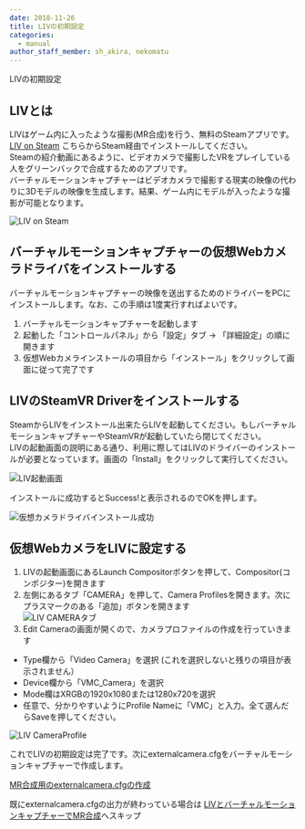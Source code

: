 ```yaml
---
date: 2018-11-26
title: LIVの初期設定
categories:
  - manual
author_staff_member: sh_akira, nekomatu
---
```


LIVの初期設定  

## LIVとは

LIVはゲーム内に入ったような撮影(MR合成)を行う、無料のSteamアプリです。  
[LIV on Steam](https://store.steampowered.com/app/755540/LIV/) こちらからSteam経由でインストールしてください。  
Steamの紹介動画にあるように、ビデオカメラで撮影したVRをプレイしている人をグリーンバックで合成するためのアプリです。  
バーチャルモーションキャプチャーはビデオカメラで撮影する現実の映像の代わりに3Dモデルの映像を生成します。結果、ゲーム内にモデルが入ったような撮影が可能となります。  

![LIV on Steam](https://rawcdn.githack.com/sh-akira/VirtualMotionCapture/07971766022eecc8c4f78f0dcf388e1cbb444e50/docs/images/manual/3-1.png)
  
## バーチャルモーションキャプチャーの仮想Webカメラドライバをインストールする

バーチャルモーションキャプチャーの映像を送出するためのドライバーをPCにインストールします。なお、この手順は1度実行すればよいです。

1. バーチャルモーションキャプチャーを起動します
1. 起動した「コントロールパネル」から「設定」タブ -> 「詳細設定」の順に開きます
1. 仮想Webカメラインストールの項目から「インストール」をクリックして画面に従って完了です

## LIVのSteamVR Driverをインストールする

SteamからLIVをインストール出来たらLIVを起動してください。もしバーチャルモーションキャプチャーやSteamVRが起動していたら閉じてください。  
LIVの起動画面の説明にある通り、利用に際してはLIVのドライバーのインストールが必要となっています。画面の「Install」をクリックして実行してください。

![LIV起動画面](https://github.com/nekomatu/VirtualMotionCapture/blob/master/docs/images/manual/LIV/01_Launch.PNG)

インストールに成功するとSuccess!と表示されるのでOKを押します。

![仮想カメラドライバインストール成功](https://github.com/nekomatu/VirtualMotionCapture/blob/master/docs/images/manual/LIV/02_InstallVirtualDriver-success.PNG)

## 仮想WebカメラをLIVに設定する

1. LIVの起動画面にあるLaunch Compositorボタンを押して、Compositor(コンポジター)を開きます
1. 左側にあるタブ「CAMERA」を押して、Camera Profilesを開きます。次にプラスマークのある「追加」ボタンを開きます<br>
  ![LIV CAMERAタブ](https://github.com/nekomatu/VirtualMotionCapture/blob/master/docs/images/manual/LIV/03_CameraProfilesList.PNG)
1. Edit Cameraの画面が開くので、カメラプロファイルの作成を行っていきます
  * Type欄から「Video Camera」を選択 (これを選択しないと残りの項目が表示されません）
  * Device欄から「VMC_Camera」を選択
  * Mode欄はXRGBの1920x1080または1280x720を選択
  * 任意で、分かりやすいようにProfile Nameに「VMC」と入力。全て選んだらSaveを押してください。

![LIV CameraProfile](https://github.com/nekomatu/VirtualMotionCapture/blob/master/docs/images/manual/LIV/05_CreateCameraProfile.PNG)

これでLIVの初期設定は完了です。次にexternalcamera.cfgをバーチャルモーションキャプチャーで作成します。  
  
[MR合成用のexternalcamera.cfgの作成](https://sh-akira.github.io/VirtualMotionCapture/manual/MR%E5%90%88%E6%88%90%E7%94%A8%E3%81%AEexternalcamera.cfg%E3%81%AE%E4%BD%9C%E6%88%90.html)  
  
既にexternalcamera.cfgの出力が終わっている場合は
[LIVとバーチャルモーションキャプチャーでMR合成](https://sh-akira.github.io/VirtualMotionCapture/manual/LIV%E3%81%A8%E3%83%90%E3%83%BC%E3%83%81%E3%83%A3%E3%83%AB%E3%83%A2%E3%83%BC%E3%82%B7%E3%83%A7%E3%83%B3%E3%82%AD%E3%83%A3%E3%83%97%E3%83%81%E3%83%A3%E3%83%BC%E3%81%A7MR%E5%90%88%E6%88%90.html)へスキップ
